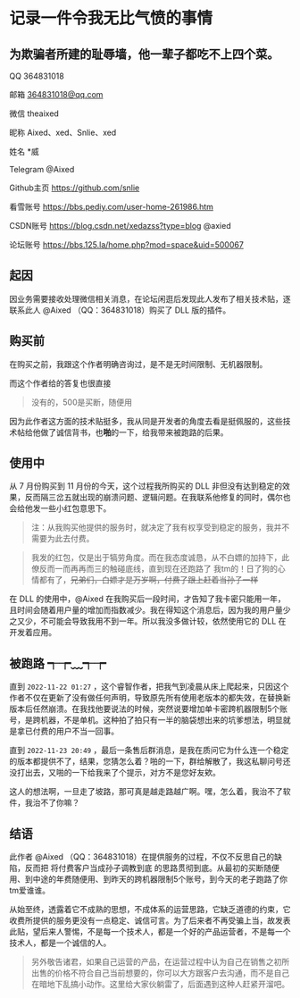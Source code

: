 # 记录一件令我无比气愤的事情

## 为欺骗者所建的耻辱墙，他一辈子都吃不上四个菜。
QQ 364831018

邮箱 364831018@qq.com

微信  theaixed

昵称 Aixed、xed、Snlie、xed

姓名 *威

Telegram @Aixed

Github主页  https://github.com/snlie

看雪账号  https://bbs.pediy.com/user-home-261986.htm

CSDN账号  https://blog.csdn.net/xedazss?type=blog @axied

论坛账号  https://bbs.125.la/home.php?mod=space&uid=500067

## 起因
因业务需要接收处理微信相关消息，在论坛闲逛后发现此人发布了相关技术贴，逐联系此人 @Aixed （QQ：364831018）购买了 DLL 版的插件。

## 购买前
在购买之前，我跟这个作者明确咨询过，是不是无时间限制、无机器限制。

而这个作者给的答复也很直接

> 没有的，500是买断，随便用

因为此作者这方面的技术贴挺多，我从同是开发者的角度去看是挺佩服的，这些技术帖给他做了诚信背书，也**啪**的一下，给我带来被跑路的后果。

## 使用中
从 7 月份购买到 11 月份的今天，这个过程我所购买的 DLL 非但没有达到稳定的效果，反而隔三岔五就出现的崩溃问题、逻辑问题。在我联系他修复的同时，偶尔也会给他发一些小红包意思下。


> 注：从我购买他提供的服务时，就决定了我有权享受到稳定的服务，我并不需要为此去付费。

> 我发的红包，仅是出于犒劳角度。而在我态度诚恳，从不白嫖的加持下，此僚反而一而再再而三的触碰底线，直到现在还跑路了 我tm的！日了狗的心情都有了，~~兄弟们，白嫖才是万岁啊，付费了跟上赶着当孙子一样~~

在 DLL 的使用中，@Aixed 在我购买后一段时间，才告知了我卡密只能用一年，且时间会随着用户量的增加而指数减少。我在得知这个消息后，因为我的用户量少之又少，不可能会导致我用不到一年。所以我没多做计较，依然使用它的 DLL 在开发着应用。

## 被跑路 ┭┮﹏┭┮
直到 `2022-11-22 01:27` ，这个睿智作者，把我气到凌晨从床上爬起来，只因这个作者不仅在更新了没有做任何声明，导致原先所有使用老版本的都失效，在替换新版本后任然崩溃。在我找他要说法的时候，突然说要增加单卡密跨机器限制5个账号，是跨机器，不是单机。这种拍了拍只有一半的脑袋想出来的坑爹想法，明显就是拿已付费的用户不当一回事。

直到 `2022-11-23 20:49` ，最后一条售后群消息，是我在质问它为什么连一个稳定的版本都提供不了，结果，您猜怎么着？啪的一下，群给解散了，我这私聊问号还没打出去，又啪的一下给我来了个提示，对方不是您好友欸。

这人的想法啊，一旦走了坡路，那可真是越走路越广啊。嘿，怎么着，我治不了软件，我治不了你嘛？

## 结语
此作者 @Aixed （QQ：364831018）在提供服务的过程，不仅不反思自己的缺陷，反而把 将付费客户当成孙子调教到底 的思路贯彻到底。从最初的买断随便用、到中途的年费随便用、到昨天的跨机器限制5个账号，到今天的老子跑路了你tm爱谁谁。

从始至终，透露着它不成熟的思想，不成体系的运营思路，它缺乏道德的约束，它收费所提供的服务更没有一点稳定、诚信可言。为了后来者不再受骗上当，故发表此贴，望后来人警惕，不是每一个技术人，都是一个好的产品运营者，不是每一个技术人，都是一个诚信的人。

> 另外敬告诸君，如果自己运营的产品，在运营过程中认为自己在销售之初所出售的价格不符合自己当前想要的，你可以大方跟客户去沟通，而不是自己在暗地下乱搞小动作。这里给大家伙躺雷了，后面遇到这种人赶紧开溜吧。
